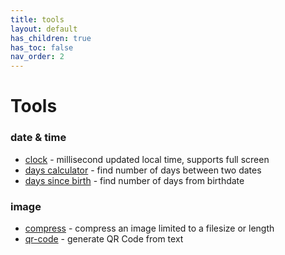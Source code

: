 ```yaml
---
title: tools
layout: default
has_children: true
has_toc: false
nav_order: 2
---
```


# Tools

### date & time
* [clock](/tools/date/clock-ms/) - millisecond updated local time, supports full screen
* [days calculator](/tools/date/days-calculator/) - find number of days between two dates
* [days since birth](/tools/date/age-in-days/) - find number of days from birthdate

### image
* [compress](/tools/image/compress-image/) - compress an image limited to a filesize or length
* [qr-code](/tools/image/qr-code-generator/) - generate QR Code from text
